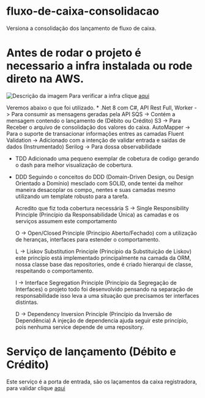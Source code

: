# fluxo-de-caixa-consolidacao
Versiona a consolidação dos lançamento de fluxo de caixa.

# Antes de rodar o projeto é necessario a infra instalada ou rode direto na AWS.
 ![Descrição da imagem](../.content/estrutura-infra.png)
 Para verificar a infra clique [aqui](https://github.com/romymoura/fluxo-de-caixa-infra)

Veremos abaixo o que foi utilizado.
	* .Net 8 com C#, API Rest Full, 
	Worker					-> Para consumir as mensagens geradas pela API
	SQS						-> Contém a mensagem contendo o lançamento de (Débito ou Crédito)
	S3						-> Para Receber o arquivo de consolidação dos valores do caixa.
	AutoMapper				-> Para o suporte de transacionar informações entres as camadas 
	Fluent Validation		-> Adicionado com a intenção de validar entrada e saídas de dados (Instrumentado) 
	Serilog					-> Para dossa observabilidade
* TDD
	Adicionado uma pequeno exemplar de cobetura de codigo gerando o dash para melhor visualização de cobertura.

* DDD
	Seguindo o conceitos do DDD (Domain-Driven Design, ou Design Orientado a Domínio) mesclado com SOLID, onde 
	tentei da melhor maneira desacoplar os compo_
	nentes e suas camadas mesmo utilizando um template robusto para a tarefa.

	Acredito que fiz toda cobertura necessária
	S -> Single Responsibility Principle (Princípio da Responsabilidade Única) as camadas e os serviços assumem este 
	comportamento

	O -> Open/Closed Principle (Princípio Aberto/Fechado) com a utilização de heranças, interfaces para estender o 
	comportamento.

	L -> Liskov Substitution Principle (Princípio da Substituição de Liskov) este princípio está implementado 
	principalmente na camada da ORM, nossa classe base das repositories, onde é criado hierarqui de classe, 
	respeitando o comportamento.

	I -> Interface Segregation Principle (Princípio da Segregação de Interfaces) o projeto todo foi desenvolvido 
	pensando na separação de responsabilidade isso leva a uma situação que precisamos ter interfaces distintas.

	D -> Dependency Inversion Principle (Princípio da Inversão de Dependência) A injeção de dependencia ajuda
	seguir este princípio, pois nenhuma service depende de uma repository.



# Serviço de lançamento (Débito e Crédito)
 Este serviço é a porta de entrada, são os laçamentos da caixa registradora, para validar clique [aqui](https://github.com/romymoura/fluxo-de-caixa-lancamento)
